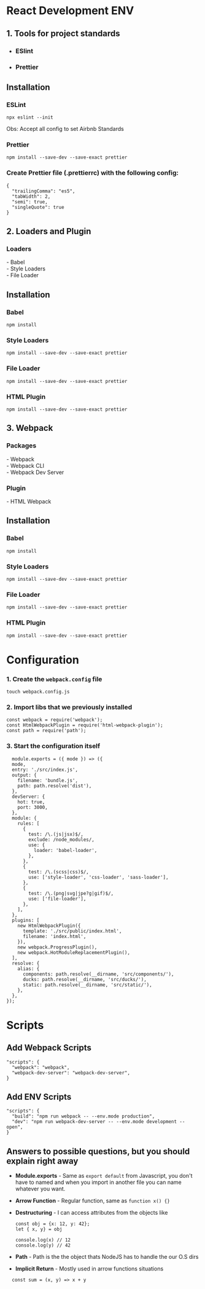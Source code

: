 # React Development ENV

## 1. Tools for project standards

  - ### ESlint
  - ### Prettier

  ## Installation

  ### ESLint
  
  ```npx eslint --init```

  Obs: Accept all config to set Airbnb Standards

  ### Prettier

  ```npm install --save-dev --save-exact prettier```

  ### Create Prettier file (.prettierrc) with the following config:
  
```
{
  "trailingComma": "es5",
  "tabWidth": 2,
  "semi": true,
  "singleQuote": true  
}
```

## 2. Loaders and Plugin

  ### Loaders
  
  *-* Babel  
  *-* Style Loaders \
  *-* File Loader

## Installation

### Babel

```npm install```

### Style Loaders

```npm install --save-dev --save-exact prettier```

### File Loader

```npm install --save-dev --save-exact prettier```

### HTML Plugin

```npm install --save-dev --save-exact prettier```

## 3. Webpack
  ### Packages

  *-* Webpack  
  *-* Webpack CLI \
  *-* Webpack Dev Server

  ### Plugin

  *-* HTML Webpack

  ## Installation
  
  ### Babel

  `npm install`

  ### Style Loaders

  ```npm install --save-dev --save-exact prettier```

  ### File Loader

  ```npm install --save-dev --save-exact prettier```

  ### HTML Plugin

  ```npm install --save-dev --save-exact prettier```


# Configuration

### 1. Create the `webpack.config` file

```touch webpack.config.js```

### 2. Import libs that we previously installed

``` 
const webpack = require('webpack');
const HtmlWebpackPlugin = require('html-webpack-plugin');
const path = require('path');
```

### 3. Start the configuration itself

```
  module.exports = ({ mode }) => ({
  mode,
  entry: './src/index.js',
  output: {
    filename: 'bundle.js',
    path: path.resolve('dist'),
  },
  devServer: {
    hot: true,
    port: 3000,
  },
  module: {
    rules: [
      {
        test: /\.(js|jsx)$/,
        exclude: /node_modules/,
        use: {
          loader: 'babel-loader',
        },
      },
      {
        test: /\.(scss|css)$/,
        use: ['style-loader', 'css-loader', 'sass-loader'],
      },
      {
        test: /\.(png|svg|jpe?g|gif)$/,
        use: ['file-loader'],
      },
    ],
  },
  plugins: [
    new HtmlWebpackPlugin({
      template: './src/public/index.html',
      filename: 'index.html',
    }),
    new webpack.ProgressPlugin(),
    new webpack.HotModuleReplacementPlugin(),
  ],
  resolve: {
    alias: {
      components: path.resolve(__dirname, 'src/components/'),
      ducks: path.resolve(__dirname, 'src/ducks/'),
      static: path.resolve(__dirname, 'src/static/'),
    },
  },
});
```

# Scripts

## Add Webpack Scripts
```
"scripts": {
  "webpack": "webpack",
  "webpack-dev-server": "webpack-dev-server",
}
```

## Add ENV Scripts
```
"scripts": {
  "build": "npm run webpack -- --env.mode production",
  "dev": "npm run webpack-dev-server -- --env.mode development --open",
}
```


## Answers to possible questions, but you should explain right away

  - **Module.exports** - Same as `export default` from Javascript, you don't have to named and when you import in another file you can name whatever you want.
  - **Arrow Function** - Regular function, same as `function x() {}`
  - **Destructuring** - I can access attributes from the objects like
    
    ``` 
    const obj = {x: 12, y: 42};
    let { x, y} = obj
    
    console.log(x) // 12
    console.log(y) // 42
    ```
  - **Path** - Path is the the object thats NodeJS has to handle the our O.S dirs
  - **Implicit Return** - Mostly used in arrow functions situations
  ```
    const sum = (x, y) => x + y
  ```
